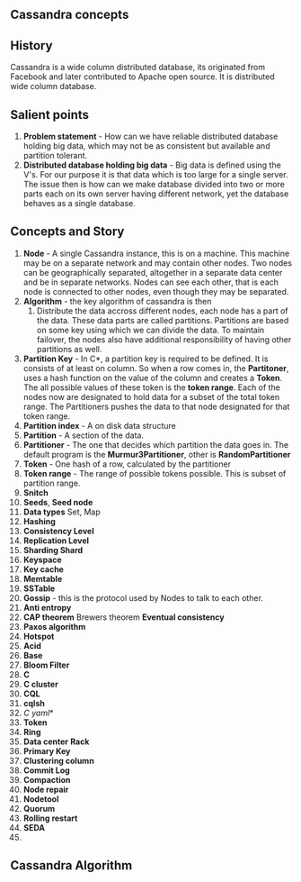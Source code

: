 ## Cassandra concepts

## History
Cassandra is a wide column distributed database, its originated from Facebook and later contributed to Apache open source.  It is distributed wide column database. 

## Salient points
1. **Problem statement** - How can we have  reliable distributed database holding big data, which may not be as consistent but available and partition tolerant. 
2. **Distributed database holding big data** - Big data is defined using the V's. For our purpose it is that data which is too large for a single server. The issue then is how can we make database divided into two or more parts each on its own server having different network, yet the database behaves as a single database. 

## Concepts  and Story
1. **Node** - A single Cassandra instance, this is on a machine. This machine may be on a separate  network and may contain other nodes. Two nodes can be geographically separated, altogether in a separate data center and be in separate networks. Nodes can see each other, that is each node is connected to other nodes, even though they may be separated.  
2. **Algorithm** - the key algorithm of cassandra is then 
	1. Distribute the data accross different nodes, each node has a part of the data. These data parts are called partitions. Partitions are based on some key using which we can divide the data. To maintain failover, the nodes also have additional responsibility of having other partitions as well.  
3. **Partition Key** - In C*, a partition key is required to be defined. It is consists of at least on column. So when a row comes in, the **Partitoner**, uses a hash function on the value of the column and creates a **Token**. The all possible values of these token is the **token range**.  Each of the nodes now are designated to hold data for a subset of the total token range. The Partitioners pushes the data to that node designated for that token range.  
4. **Partition index** - A on disk data structure 
5. **Partition** - A section of the data. 
6. **Partitioner** - The one that decides which partition the data goes in. The default program is the **Murmur3Partitioner**, other is **RandomPartitioner**
7. **Token** - One hash of a row, calculated by the partitioner
8. **Token range** - The range of possible tokens possible. This is subset of partition range.
9. **Snitch**
10. **Seeds**, **Seed node**
11. **Data types** Set, Map 	
12. **Hashing**
13. **Consistency Level**
14. **Replication Level**
15. **Sharding Shard**
16. **Keyspace**
17.  **Key cache**
18. **Memtable** 
19.  **SSTable**
20. **Gossip** - this is the protocol used by Nodes to talk to each other.
21. **Anti entropy**
22. **CAP theorem** Brewers theorem **Eventual consistency**
23. **Paxos algorithm**
24. **Hotspot**
25. **Acid**
26. **Base**
27. **Bloom Filter**
28. **C**
29. **C cluster**
30. **CQL**
31. **cqlsh**
32. **C* yaml**
33. **Token**
34. **Ring**
35. **Data center** **Rack**
36. **Primary Key**
37. **Clustering column**
38. **Commit Log**
39. **Compaction**
40. **Node repair**
41. **Nodetool**
42. **Quorum**
43. **Rolling restart**
44. **SEDA**
45. 

## Cassandra Algorithm
<!--stackedit_data:
eyJoaXN0b3J5IjpbLTU0Nzg5MTc0NSwxOTgyOTU4Mjk3LDgyNj
A0NDE0NiwtMTI4Mjk1OTc3NCwtNDk2NjczNzA1LC01NDc3NTQw
MjgsLTE1Njk0ODQ5ODUsLTczMDQ3NzM3OCwxNTM1MjEyNzQ5LD
YxNzg5NDY5NiwtMTY0MzA1OTQ1MV19
-->